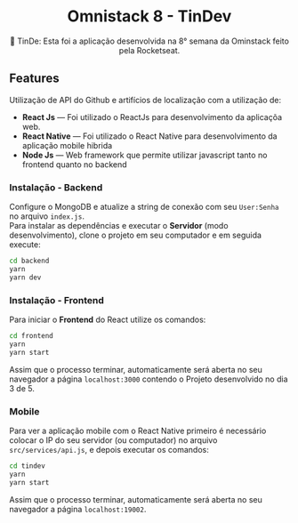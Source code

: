 <h1 align="center">
  Omnistack 8 - TinDev
</h1>

<p align="center"> 🚀 TinDe: Esta foi a aplicação desenvolvida na 8° semana da Ominstack feito pela Rocketseat.


## Features
Utilização de API do Github e artifícios de localização com a utilização de:

- **React Js** — Foi utilizado o ReactJs para desenvolvimento da aplicaçõa web.
- **React Native** — Foi utilizado o React Native para desenvolvimento da aplicação mobile hibrida
- **Node Js** — Web framework que permite utilizar javascript tanto no frontend quanto no backend

### Instalação - Backend
Configure o MongoDB e atualize a string de conexão com seu `User:Senha` no arquivo `index.js`.  
Para instalar as dependências e executar o **Servidor** (modo desenvolvimento), clone o projeto em seu computador e em seguida execute:
```bash
cd backend
yarn
yarn dev
```

### Instalação - Frontend
Para iniciar o **Frontend** do React utilize os comandos:
```bash
cd frontend
yarn
yarn start
```
Assim que o processo terminar, automaticamente será aberta no seu navegador a página `localhost:3000` contendo o Projeto desenvolvido no dia 3 de 5.  

### Mobile

Para ver a aplicação mobile com o React Native primeiro é necessário colocar o IP do seu servidor (ou computador) no arquivo `src/services/api.js`, e depois executar os comandos:
```bash
cd tindev
yarn
yarn start
```
Assim que o processo terminar, automaticamente será aberta no seu navegador a página `localhost:19002`.
